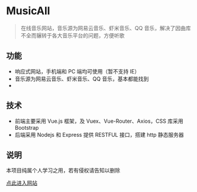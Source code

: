 # MusicAll

> 在线音乐网站，音乐源为网易云音乐、虾米音乐、QQ 音乐，解决了因曲库不全而辗转于各大音乐平台的问题，方便听歌

## 功能

- 响应式网站，手机端和 PC 端均可使用（暂不支持 IE）
- 音乐源为网易云音乐、虾米音乐、QQ 音乐，基本都能找到
-

## 技术
- 前端主要采用 Vue.js 框架，及 Vuex、Vue-Router、Axios，CSS 库采用 Bootstrap
- 后端采用 Nodejs 和 Express 提供 RESTFUL 接口，搭建 http 静态服务器

## 说明
本项目纯属个人学习之用，若有侵权请告知以删除

[点此进入网站](musicall.leanapp.cn)
